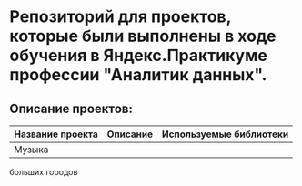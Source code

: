 # **Репозиторий для проектов, которые были выполнены в ходе обучения в Яндекс.Практикуме профессии "Аналитик данных".**

## **Описание проектов:**

|Название проекта|Описание                                                                    |Используемые библиотеки|
|:---------------|:---------------------------------------------------------------------------|:---------------------:|
|Музыка
больших
городов


